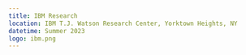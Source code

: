 ```yaml
---
title: IBM Research
location: IBM T.J. Watson Research Center, Yorktown Heights, NY
datetime: Summer 2023
logo: ibm.png
---
```

